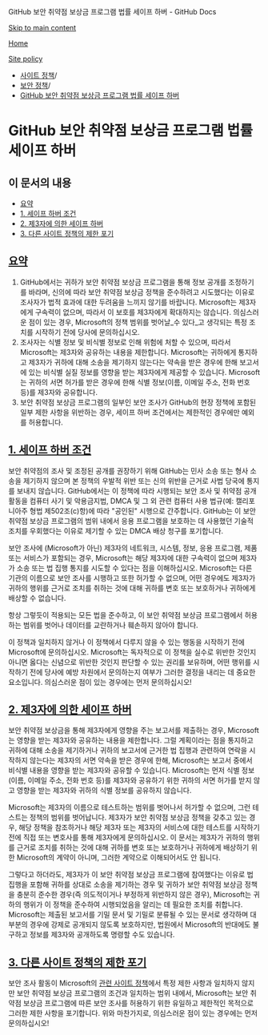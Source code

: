 GitHub 보안 취약점 보상금 프로그램 법률 세이프 하버 - GitHub Docs

[Skip to main content](#main-content)

[Home](/ko)

[Site policy](/ko/site-policy)

* [사이트 정책](/ko/site-policy)/
* [보안 정책](/ko/site-policy/security-policies)/
* [GitHub 보안 취약점 보상금 프로그램 법률 세이프 하버](/ko/site-policy/security-policies/github-bug-bounty-program-legal-safe-harbor)

GitHub 보안 취약점 보상금 프로그램 법률 세이프 하버
==========

이 문서의 내용
----------

* [요약](#summary)
* [1. 세이프 하버 조건](#1-safe-harbor-terms)
* [2. 제3자에 의한 세이프 하버](#2-third-party-safe-harbor)
* [3. 다른 사이트 정책의 제한 포기](#3-limited-waiver-of-other-site-polices)

[요약](#summary)
----------

1. GitHub에서는 귀하가 보안 취약점 보상금 프로그램을 통해 정보 공개를 조정하기를 바라며, 신의에 따라 보안 취약점 보상금 정책을 준수하려고 시도했다는 이유로 조사자가 법적 효과에 대한 두려움을 느끼지 않기를 바랍니다. Microsoft는 제3자에게 구속력이 없으며, 따라서 이 보호를 제3자에게 확대하지는 않습니다. 의심스러운 점이 있는 경우, Microsoft의 정책 범위를 벗어날\_수 있다\_고 생각되는 특정 조치를 시작하기 전에 당사에 문의하십시오.
2. 조사자는 식별 정보 및 비식별 정보로 인해 위험에 처할 수 있으며, 따라서 Microsoft는 제3자와 공유하는 내용을 제한합니다. Microsoft는 귀하에게 통지하고 제3자가 귀하에 대해 소송을 제기하지 않는다는 약속을 받은 경우에 한해 보고서에 있는 비식별 실질 정보를 영향을 받는 제3자에게 제공할 수 있습니다. Microsoft는 귀하의 서면 허가를 받은 경우에 한해 식별 정보(이름, 이메일 주소, 전화 번호 등)를 제3자와 공유합니다.
3. 보안 취약점 보상금 프로그램의 일부인 보안 조사가 GitHub의 현장 정책에 포함된 일부 제한 사항을 위반하는 경우, 세이프 하버 조건에서는 제한적인 경우에만 예외를 허용합니다.

[1. 세이프 하버 조건](#1-safe-harbor-terms)
----------

보안 취약점의 조사 및 조정된 공개를 권장하기 위해 GitHub는 민사 소송 또는 형사 소송을 제기하지 않으며 본 정책의 우발적 위반 또는 신의 위반을 근거로 사법 당국에 통지를 보내지 않습니다. GitHub에서는 이 정책에 따라 시행되는 보안 조사 및 취약점 공개 활동을 컴퓨터 사기 및 악용금지법, DMCA 및 그 외 관련 컴퓨터 사용 법규(예: 캘리포니아주 형법 제502조(c)항)에 따라 "공인된" 시행으로 간주합니다. GitHub는 이 보안 취약점 보상금 프로그램의 범위 내에서 응용 프로그램을 보호하는 데 사용했던 기술적 조치를 우회했다는 이유로 제기할 수 있는 DMCA 배상 청구를 포기합니다.

보안 조사에 (Microsoft가 아닌) 제3자의 네트워크, 시스템, 정보, 응용 프로그램, 제품 또는 서비스가 포함되는 경우, Microsoft는 해당 제3자에 대한 구속력이 없으며 제3자가 소송 또는 법 집행 통지를 시도할 수 있다는 점을 이해하십시오. Microsoft는 다른 기관의 이름으로 보안 조사를 시행하고 또한 허가할 수 없으며, 어떤 경우에도 제3자가 귀하의 행위를 근거로 조치를 취하는 것에 대해 귀하를 변호 또는 보호하거나 귀하에게 배상할 수 없습니다.

항상 그렇듯이 적용되는 모든 법을 준수하고, 이 보안 취약점 보상금 프로그램에서 허용하는 범위를 벗어나 데이터를 교란하거나 훼손하지 않아야 합니다.

이 정책과 일치하지 않거나 이 정책에서 다루지 않을 수 있는 행동을 시작하기 전에 Microsoft에 문의하십시오. Microsoft는 독자적으로 이 정책을 실수로 위반한 것인지 아니면 옳다는 신념으로 위반한 것인지 판단할 수 있는 권리를 보유하며, 어떤 행위를 시작하기 전에 당사에 예방 차원에서 문의하는지 여부가 그러한 결정을 내리는 데 중요한 요소입니다. 의심스러운 점이 있는 경우에는 먼저 문의하십시오!

[2. 제3자에 의한 세이프 하버](#2-third-party-safe-harbor)
----------

보안 취약점 보상금을 통해 제3자에게 영향을 주는 보고서를 제출하는 경우, Microsoft는 영향을 받는 제3자와 공유하는 내용을 제한합니다. 그럴 계획이라는 점을 통지하고 귀하에 대해 소송을 제기하거나 귀하의 보고서에 근거한 법 집행과 관련하여 연락을 시작하지 않는다는 제3자의 서면 약속을 받은 경우에 한해, Microsoft는 보고서 중에서 비식별 내용을 영향을 받는 제3자와 공유할 수 있습니다. Microsoft는 먼저 식별 정보(이름, 이메일 주소, 전화 번호 등)를 제3자와 공유하기 위한 귀하의 서면 허가를 받지 않고 영향을 받는 제3자와 귀하의 식별 정보를 공유하지 않습니다.

Microsoft는 제3자의 이름으로 테스트하는 범위를 벗어나서 허가할 수 없으며, 그런 테스트는 정책의 범위를 벗어납니다. 제3자가 보안 취약점 보상금 정책을 갖추고 있는 경우, 해당 정책을 참조하거나 해당 제3자 또는 제3자의 서비스에 대한 테스트를 시작하기 전에 직접 또는 변호사를 통해 제3자에게 문의하십시오. 이 문서는 제3자가 귀하의 행위를 근거로 조치를 취하는 것에 대해 귀하를 변호 또는 보호하거나 귀하에게 배상하기 위한 Microsoft의 계약이 아니며, 그러한 계약으로 이해되어서도 안 됩니다.

그렇다고 하더라도, 제3자가 이 보안 취약점 보상금 프로그램에 참여했다는 이유로 법 집행을 포함해 귀하를 상대로 소송을 제기하는 경우 및 귀하가 보안 취약점 보상금 정책을 충분히 준수한 경우(즉 의도적이거나 부정하게 위반하지 않은 경우), Microsoft는 귀하의 행위가 이 정책을 준수하여 시행되었음을 알리는 데 필요한 조치를 취합니다. Microsoft는 제출된 보고서를 기밀 문서 및 기밀로 분류될 수 있는 문서로 생각하며 대부분의 경우에 강제로 공개되지 않도록 보호하지만, 법원에서 Microsoft의 반대에도 불구하고 정보를 제3자와 공개하도록 명령할 수도 있습니다.

[3. 다른 사이트 정책의 제한 포기](#3-limited-waiver-of-other-site-polices)
----------

보안 조사 활동이 Microsoft의 [관련 사이트 정책](/ko/site-policy)에서 특정 제한 사항과 일치하지 않지만 보안 취약점 보상금 프로그램의 조건과 일치하는 범위 내에서, Microsoft는 보안 취약점 보상금 프로그램에 따른 보안 조사를 허용하기 위한 유일하고 제한적인 목적으로 그러한 제한 사항을 포기합니다. 위와 마찬가지로, 의심스러운 점이 있는 경우에는 먼저 문의하십시오!

